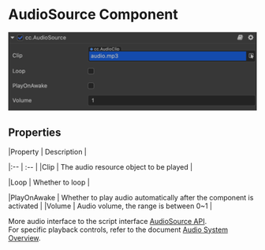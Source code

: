 # AudioSource Component

![](audio/audiosource.png)

## Properties

|Property          | Description                                                    |

|:--                 | :--                                                                     |
|Clip                | The audio resource object to be played                                           |

|Loop                | Whether to loop                                                      |

|PlayOnAwake         | Whether to play audio automatically after the component is activated    |
|Volume              | Audio volume, the range is between 0~1                                  |

More audio interface to the script interface [AudioSource API](../../../api/en/classes/component_audio.audiosource.html).  
For specific playback controls, refer to the document [Audio System Overview](./overview.md).
